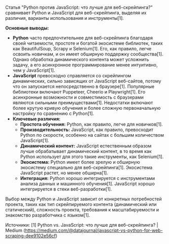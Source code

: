 Статья "Python против JavaScript: что лучше для веб-скрейпинга?" сравнивает Python и JavaScript для веб-скрейпинга, выделяя их различия, варианты использования и инструменты[1].

**Основные выводы:**
*   **Python** часто предпочтительнее для веб-скрейпинга благодаря своей читаемости, простоте и богатой экосистеме библиотек, таких как BeautifulSoup, Scrapy и Selenium[1]. Его, как правило, легче освоить новичкам, и он имеет обширную поддержку сообщества[1]. Однако обработка динамического контента может усложнить задачу, а его асинхронное программирование менее интуитивно, чем у JavaScript[1].
*   **JavaScript** превосходно справляется со скрейпингом динамических, сильно зависящих от JavaScript веб-сайтов, потому что он запускается непосредственно в браузере[1]. Популярные библиотеки включают Puppeteer, Cheerio и Playwright[1]. Его асинхронные возможности и совместимость с браузерами являются сильными преимуществами[1]. Недостатки включают более крутую кривую обучения и более сложную первоначальную настройку по сравнению с Python[1].
*   **Ключевые различия:**
    *   **Простота обучения:** Python, как правило, легче для новичков[1].
    *   **Производительность:** JavaScript, как правило, превосходит Python по скорости, особенно на сайтах с большим количеством JavaScript[1].
    *   **Динамический контент:** JavaScript естественным образом лучше обрабатывает динамический контент, в то время как Python использует для этого такие инструменты, как Selenium[1].
    *   **Экосистема:** Python имеет более зрелую и обширную экосистему специально для веб-скрейпинга[1]. Экосистема JavaScript растет, но менее обширна[1].
    *   **Интеграция:** Python хорошо интегрируется с инструментами анализа данных и машинного обучения[1]. JavaScript хорошо интегрируется в стеки веб-разработки[1].

Выбор между Python и JavaScript зависит от конкретных потребностей проекта, таких как тип скрейпируемого контента (динамический или статический), сложность проекта, требования к масштабируемости и знакомство разработчика с языком[1].

Источники:
[1] Python vs. JavaScript: что лучше для веб-скрейпинга? | Medium (https://medium.com/@datajournal/javascript-vs-python-for-web-scraping-dee9102e56cf)